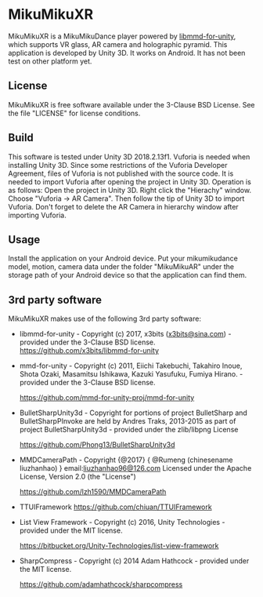 # MikuMikuXR

MikuMikuXR is a MikuMikuDance player powered by [libmmd-for-unity](https://github.com/x3bits/libmmd-for-unity), which supports VR glass, AR camera and holographic pyramid.
This application is developed by Unity 3D. It works on Android. It has not been test on other platform yet.

## License

MikuMikuXR is free software available under the 3-Clause BSD License. See the file "LICENSE" for license conditions.

## Build
This software is tested under Unity 3D 2018.2.13f1. Vuforia is needed when installing Unity 3D. 
Since some restrictions of the Vuforia Developer Agreement, files of Vuforia is not published with the source code. It is needed to import Vuforia after opening the project in Unity 3D. Operation is as follows: 
Open the project in Unity 3D. Right click the "Hierachy" window. Choose "Vuforia -> AR Camera". Then follow the tip of Unity 3D to import Vuforia. Don't forget to delete the AR Camera in hierarchy window after importing Vuforia.

## Usage
Install the application on your Android device. Put your mikumikudance model, motion, camera data under the folder "MikuMikuAR" under the storage path of your Android device so that the application can find them.

## 3rd party software

MikuMikuXR makes use of the following 3rd party software:

- libmmd-for-unity - Copyright (c) 2017, x3bits (x3bits@sina.com) - provided under the 3-Clause BSD license.
  https://github.com/x3bits/libmmd-for-unity

- mmd-for-unity - Copyright (c) 2011, Eiichi Takebuchi, Takahiro Inoue, Shota Ozaki, Masamitsu Ishikawa, Kazuki Yasufuku, Fumiya Hirano. - provided under the 3-Clause BSD license.

  https://github.com/mmd-for-unity-proj/mmd-for-unity

- BulletSharpUnity3d - Copyright for portions of project BulletSharp and BulletSharpPInvoke are held by Andres Traks, 2013-2015 as part of project BulletSharpUnity3d - provided under the zlib/libpng License

  https://github.com/Phong13/BulletSharpUnity3d

- MMDCameraPath -  Copyright {@2017} { @Rumeng (chinesename liuzhanhao) } email:liuzhanhao96@126.com Licensed under the Apache License, Version 2.0 (the "License")

  https://github.com/lzh1590/MMDCameraPath

- TTUIFramework
  https://github.com/chiuan/TTUIFramework

- List View Framework - Copyright (c) 2016, Unity Technologies - provided under the MIT license.

  https://bitbucket.org/Unity-Technologies/list-view-framework

- SharpCompress - Copyright (c) 2014  Adam Hathcock - provided under the MIT license.

  https://github.com/adamhathcock/sharpcompress